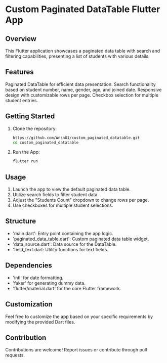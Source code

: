 # Custom Paginated DataTable Flutter App

## Overview
This Flutter application showcases a paginated data table with search and filtering capabilities, presenting a list of students with various details.

## Features
Paginated DataTable for efficient data presentation.
Search functionality based on student number, name, gender, age, and joined date.
Responsive design with customizable rows per page.
Checkbox selection for multiple student entries.

## Getting Started
1. Clone the repository:

   ```bash
   https://github.com/Wnsn01/custom_paginated_datatable.git
   cd custom_paginated_datatable
   ```
   
2. Run the App:

   ```bash
   flutter run
   ```
   
## Usage
1. Launch the app to view the default paginated data table.
2. Utilize search fields to filter student data.
3. Adjust the "Students Count" dropdown to change rows per page.
4. Use checkboxes for multiple student selections.

## Structure
- 'main.dart': Entry point containing the app logic.
- 'paginated_data_table.dart': Custom paginated data table widget.
- 'data_source.dart': Data source for the DataTable.
- 'field_text.dart: Utility functions for text fields.

## Dependencies
- 'intl' for date formatting.
- 'faker' for generating dummy data.
- 'flutter/material.dart' for the core Flutter framework.

## Customization
Feel free to customize the app based on your specific requirements by modifying the provided Dart files.

## Contribution
Contributions are welcome! Report issues or contribute through pull requests.
